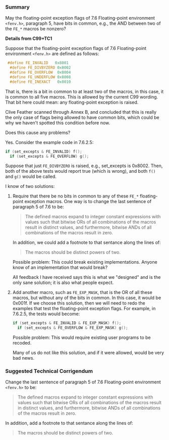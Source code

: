 ### Summary

May the floating-point exception flags of 7.6 Floating-point environment
`<fenv.h>`, paragraph 5, have bits in common, e.g., the AND between two of the
`FE_*` macros be nonzero?

**Details from C99\+TC1**

Suppose that the floating-point exception flags of 7.6 Floating-point
environment `<fenv.h>` are defined as follows:

```c
 #define FE_INVALID   0x8001
  #define FE_DIVBYZERO 0x8002
  #define FE_OVERFLOW  0x8004
  #define FE_UNDERFLOW 0x8008
  #define FE_INEXACT   0x8010
```

That is, there is a bit in common to at least two of the macros, in this case,
it is common to all five macros. This is allowed by the current C99 wording.
That bit here could mean: any floating-point exception is raised.

Clive Feather scanned through Annex B, and concluded that this is really the
only case of flags being allowed to have common bits, which could be why we
haven't spotted this condition before now.

Does this cause any problems?

Yes. Consider the example code in 7.6.2.5:

```c
if (set_excepts & FE_INVALID) f();
  if (set_excepts & FE_OVERFLOW) g();
```

Suppose that just `FE_DIVBYZERO` is raised, e.g., set\_excepts is 0x8002. Then,
both of the above tests would report true (which is wrong), and both `f()` and
`g()` would be called.

I know of two solutions:

1. Require that there be no bits in common to any of these `FE_*` floating-point
   exception macros. One way is to change the last sentence of paragraph 5 of 7.6
   to be:
   
   > The defined macros expand to integer constant expressions with values such that
   > bitwise ORs of all combinations of the macros result in distinct values, and
   > furthermore, bitwise ANDs of all combinations of the macros result in zero.
   
   In addition, we could add a footnote to that sentance along the lines of:
   
   > The macros should be distinct powers of two.
   
   Possible problem: This could break existing implementations. Anyone know of an
   implementation that would break?
   
   All feedback I have received says this is what we "designed" and is the only
   sane solution; it is also what people expect.
2. Add another macro, such as `FE_EXP_MASK`, that is the OR of all these macros,
   but without any of the bits in common. In this case, it would be 0x001f. If we
   choose this solution, then we will need to redo the examples that test the
   floating-point exception flags. For example, in 7.6.2.5, the tests would become:
   
   ```c
   if (set_excepts & FE_INVALID & FE_EXP_MASK) f();
     if (set_excepts & FE_OVERFLOW & FE_EXP_MASK) g();
   ```
   
   Possible problem: This would require existing user programs to be recoded.
   
   Many of us do not like this solution, and if it were allowed, would be very bad
   news.

### Suggested Technical Corrigendum

Change the last sentence of paragraph 5 of 7.6 Floating-point environment
`<fenv.h>` to be:

> The defined macros expand to integer constant expressions with values such that
> bitwise ORs of all combinations of the macros result in distinct values, and
> furthermore, bitwise ANDs of all combinations of the macros result in zero.

In addition, add a footnote to that sentance along the lines of:

> The macros should be distinct powers of two.

